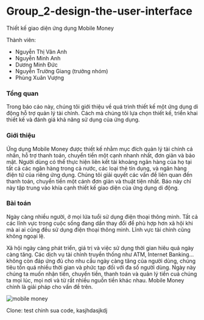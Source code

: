# Group_2-design-the-user-interface

Thiết kế giao diện ứng dụng Mobile Money

Thành viên:

* Nguyễn Thị Vân Anh
* Nguyễn Minh Anh
* Dương Minh Đức
* Nguyễn Trường Giang (trưởng nhóm)
* Phùng Xuân Vượng 

<h3>Tổng quan</h3>

Trong báo cáo này, chúng tôi giới thiệu về quá trình thiết kế một ứng dụng di động hỗ trợ quản lý tài chính. Cách mà chúng tôi lựa chọn thiết kế, triển khai thiết kế và đánh giá khả năng sử dụng của ứng dụng.

<h3>Giới thiệu</h3>

Ứng dụng Mobile Money được thiết kế  nhằm mục đích quản lý tài chính cá nhân, hỗ trợ thanh toán, chuyển tiền một cạnh nhanh nhất, đơn giản và bảo mật. Người dùng có thể thực hiện liên kết tài khoảng ngân hàng của họ tại tất cả các ngân hàng trong cả nước, các loại thẻ tín dụng, và ngân hàng điện tử của riêng ứng dụng. Chúng tôi giải quyết các vấn đề liên quan đến thanh toán, chuyển tiền một cánh đơn giản và thuật tiện nhất. Báo này chỉ này tập trung vào khía cạnh thiết kế giao diện của ứng dụng di động.

<h3>Bài toán</h3>

Ngày càng nhiều người, ở mọi lứa tuổi sử dụng điện thoại thông minh. Tất cả các lĩnh vực trong cuộc sống đang dần thay đổi để phù hợp hơn xã hội khi mà ai ai cũng đều sử dụng điện thoại thông minh. Lĩnh vực tài chính cũng không ngoại lệ.

Xã hội ngày càng phát triển, giá trị và việc sử  dụng thời gian hiêu quả ngày càng tăng. Các dịch vụ tài chính truyền thống như ATM, Internet Banking... không còn đáp ứng đủ cho nhu cầu ngày càng tăng của người dùng, chúng tiêu tốn quá nhiều thời gian và phức tạp đối với đa số người dùng. Ngày này chúng ta muốn nhận tiền, chuyển tiền, thanh toán và quản lý tiền cuả chúng ta mọi lúc, mọi nơi và từ rất nhiều nguồn tiền khác nhau. Mobile Money chính là giải pháp cho vấn đề trên.

![mobile money](https://applikeysolutions.com//uploads_production/ckeditor/attachments/181/content_banking-app-development.png)


Clone: test chinh sua code,  kasjhdasjkdj

